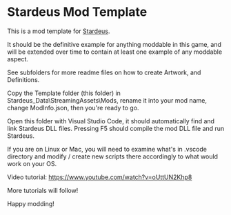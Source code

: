 # Stardeus Mod Template

This is a mod template for [Stardeus](https://store.steampowered.com/app/1380910/Stardeus/).

It should be the definitive example for anything moddable in this game, and will be
extended over time to contain at least one example of any moddable aspect.

See subfolders for more readme files on how to create Artwork, and Definitions.

Copy the Template folder (this folder) in Stardeus_Data\StreamingAssets\Mods\,
rename it into your mod name, change ModInfo.json, then you're ready to go.

Open this folder with Visual Studio Code, it should automatically find and link
Stardeus DLL files. Pressing F5 should compile the mod DLL file and run Stardeus.

If you are on Linux or Mac, you will need to examine what's in .vscode directory
and modify / create new scripts there accordingly to what would work on your OS.

Video tutorial: https://www.youtube.com/watch?v=oUttUN2Khp8

More tutorials will follow!

Happy modding!
